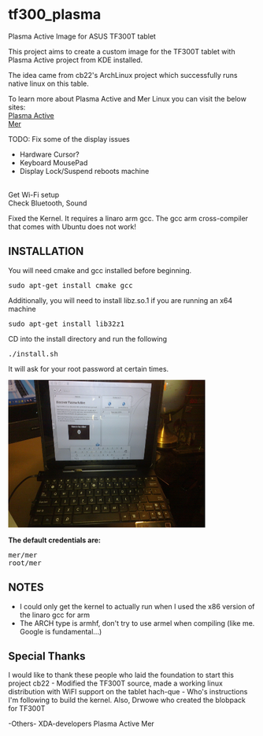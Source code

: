 tf300_plasma
============

Plasma Active Image for ASUS TF300T tablet

This project aims to create a custom image for the TF300T tablet with Plasma Active project from KDE installed.

The idea came from cb22's ArchLinux project which successfully runs native linux on this table.

To learn more about Plasma Active and Mer Linux you can visit the below sites:<br />
<a href="plasma-active.org">Plasma Active</a><br/>
<a href="merproject.org">Mer</a><br/>


TODO:
Fix some of the display issues<br/>
<ul><li>Hardware Cursor?</li><li>Keyboard MousePad</li>
<li>Display Lock/Suspend reboots machine</li>
</ul><br/>
Get Wi-Fi setup<br />
Check Bluetooth, Sound<br />
<p>
Fixed the Kernel. It requires a linaro arm gcc. The gcc arm cross-compiler that comes with Ubuntu does not work!

<h2> INSTALLATION </h2>
<p>
You will need cmake and gcc installed before beginning.
<P>
<pre>sudo apt-get install cmake gcc </pre>
<p>
Additionally, you will need to install libz.so.1 if you are running an x64 machine
<p>
<pre>sudo apt-get install lib32z1</pre>

CD into the install directory and run the following<br/>

<pre>./install.sh</pre>

It will ask for your root password at certain times.
<p>
<img width="400" height="300" src="screenshot/03212013.jpg">
<p>
<strong> The default credentials are: </strong>
<pre>
mer/mer
root/mer
</pre>

<h2> NOTES </h2>
<ul>
<li>I could only get the kernel to actually run when I used the x86 version of the linaro                    gcc for arm</li>
<li>The ARCH type is armhf, don't try to use armel when compiling (like me. Google is fundamental...)</li>
</ul>
<h2> Special Thanks </h2>
<p>
I would like to thank these people who laid the foundation to start this project
cb22 - Modified the TF300T source, made a working linux distribution with WiFI support on the tablet
hach-que - Who's instructions I'm following to build the kernel. Also, Drwowe who created the blobpack for TF300T

-Others-
XDA-developers
Plasma Active
Mer
